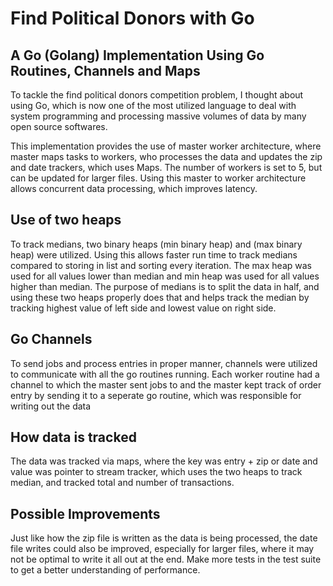 # Find Political Donors with Go

## A Go (Golang) Implementation Using Go Routines, Channels and Maps
To tackle the find political donors competition problem, I thought about using Go, which is now one of the most
utilized language to deal with system programming and processing massive volumes of data by many open source softwares.

This implementation provides the use of master worker architecture, where master maps tasks to workers, who processes the
data and updates the zip and date trackers, which uses Maps. The number of workers is set to 5, but can be updated for larger files. Using this master to worker architecture allows concurrent data processing, which improves latency.

## Use of two heaps
To track medians, two binary heaps (min binary heap) and (max binary heap) were utilized. Using this allows faster
run time to track medians compared to storing in list and sorting every iteration. The max heap was used for all 
values lower than median and min heap was used for all values higher than median. The purpose of medians is to
split the data in half, and using these two heaps properly does that and helps track the median by tracking highest value of left side and lowest value on right side.

## Go Channels
To send jobs and process entries in proper manner, channels were utilized to communicate with all the go routines
running. Each worker routine had a channel to which the master sent jobs to and the master kept track of order entry
by sending it to a seperate go routine, which was responsible for writing out the data

## How data is tracked
The data was tracked via maps, where the key was entry + zip or date and value was pointer to stream tracker, which uses the two heaps to track median, and tracked total and number of transactions. 

## Possible Improvements
Just like how the zip file is written as the data is being processed, the date file writes could also be improved, especially for larger files, where it may not be optimal to write it all out at the end. Make more tests in the test suite to get a better understanding of performance.
